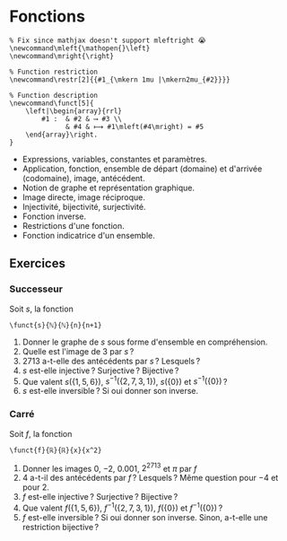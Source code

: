 <!-- LTeX: language=fr -->

Fonctions
=========

```{math}
% Fix since mathjax doesn't support mleftright 😭
\newcommand\mleft{\mathopen{}\left}
\newcommand\mright{\right}

% Function restriction
\newcommand\restr[2]{{#1_{\mkern 1mu |\mkern2mu_{#2}}}}

% Function description
\newcommand\funct[5]{
	\left|\begin{array}{rrl}
		#1 :  & #2 & ⟶ #3 \\
			  & #4 & ⟼ #1\mleft(#4\mright) = #5
	\end{array}\right.
}
```

- Expressions, variables, constantes et paramètres.
- Application, fonction, ensemble de départ (domaine) et d'arrivée (codomaine), image, antécédent.
- Notion de graphe et représentation graphique.
- Image directe, image réciproque.
- Injectivité, bijectivité, surjectivité.
- Fonction inverse.
- Restrictions d'une fonction.
- Fonction indicatrice d'un ensemble.

## Exercices

### Successeur

Soit $s$, la fonction

```{math}
\funct{s}{ℕ}{ℕ}{n}{n+1}
```

1. Donner le graphe de $s$ sous forme d'ensemble en compréhension.
2. Quelle est l'image de $3$ par $s$ ?
3. $2713$ a-t-elle des antécédents par $s$ ? Lesquels ?
4. $s$ est-elle injective ? Surjective ? Bijective ?
5. Que valent $s(\{1, 5, 6\})$, $s^{-1}(\{2, 7, 3, 1\})$, $s(\{0\})$ et $s^{-1}(\{0\})$ ?
6. $s$ est-elle inversible ? Si oui donner son inverse.

### Carré

Soit $f$, la fonction

```{math}
\funct{f}{ℝ}{ℝ}{x}{x^2}
```

1. Donner les images $0$, $-2$, $0.001$, $2^{2713}$ et $π$ par $f$
2. $4$ a-t-il des antécédents par $f$ ? Lesquels ? Même question pour $-4$ et pour $2$.
3. $f$ est-elle injective ? Surjective ? Bijective ?
4. Que valent $f(\{1, 5, 6\})$, $f^{-1}(\{2, 7, 3, 1\})$, $f(\{0\})$ et $f^{-1}(\{0\})$ ?
5. $f$ est-elle inversible ? Si oui donner son inverse. Sinon, a-t-elle une restriction bijective ?